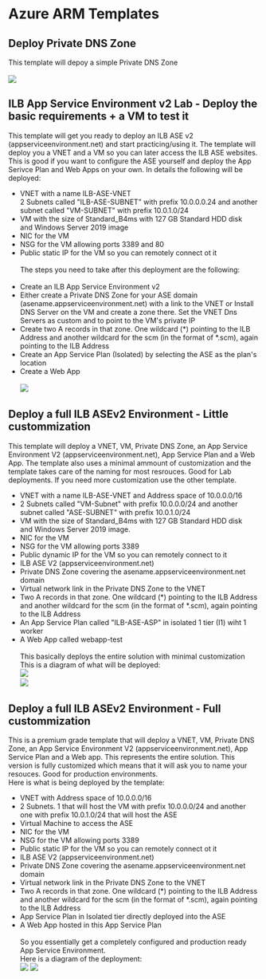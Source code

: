 # Azure ARM Templates
## Deploy Private DNS Zone
This template will depoy a simple Private DNS Zone<br><br>
<a href="https://portal.azure.com/#create/Microsoft.Template/uri/https%3A%2F%2Fraw.githubusercontent.com%2FDjongov%2FARM-templates%2Fmaster%2Fprivatednszone.json" target="_blank"><img src="https://azuredeploy.net/deploybutton.png"/>
</a><br>
## ILB App Service Environment v2 Lab - Deploy the basic requirements + a VM to test it
This template will get you ready to deploy an ILB ASE v2 (appserviceenvironment.net) and start practicing/using it. The template will deploy you a VNET and a VM so you can later access the ILB ASE websites. This is good if you want to configure the ASE yourself and deploy the App Serivce Plan and Web Apps on your own. In details the following will be deployed:<br>
- VNET with a name ILB-ASE-VNET<br>
2 Subnets called "ILB-ASE-SUBNET" with prefix 10.0.0.0.24 and another subnet called "VM-SUBNET" with prefix 10.0.1.0/24<br>
- VM with the size of Standard_B4ms with 127 GB Standard HDD disk<br> and Windows Server 2019 image<br>
- NIC for the VM<br>
- NSG for the VM allowing ports 3389 and 80<br>
- Public static IP for the VM so you can remotely connect ot it<br><br>
The steps you need to take after this deployment are the following:<br><br>
- Create an ILB App Service Environment v2<br>
- Either create a Private DNS Zone for your ASE domain (asename.appserviceenvironment.net) with a link to the VNET or Install DNS Server on the VM and create a zone there. Set the VNET Dns Servers as custom and to point to the VM's private IP<br>
- Create two A records in that zone. One wildcard (*) pointing to the ILB Address and another wildcard for the scm (in the format of *.scm), again pointing to the ILB Address<br>
- Create an App Service Plan (Isolated) by selecting the ASE as the plan's location<br>
- Create a Web App</br></br>
<a href="https://portal.azure.com/#create/Microsoft.Template/uri/https%3A%2F%2Fraw.githubusercontent.com%2FDjongov%2FARM-templates%2Fmaster%2Fase-base-resources-lab.json" target="_blank"><img src="https://azuredeploy.net/deploybutton.png"/>
</a></br>
## Deploy a full ILB ASEv2 Environment - Little custommization
This template will deploy a VNET, VM, Private DNS Zone, an App Service Environment V2 (appserviceenvironment.net), App Service Plan and a Web App. The template also uses a minimal ammount of customization and the template takes care of the naming for most resrouces. Good for Lab deployments. If you need more customization use the other template.<br>
- VNET with a name ILB-ASE-VNET and Address space of 10.0.0.0/16<br>
- 2 Subnets called "VM-Subnet" with prefix 10.0.0.0/24 and another subnet called "ASE-SUBNET" with prefix 10.0.1.0/24<br>
- VM with the size of Standard_B4ms with 127 GB Standard HDD disk<br> and Windows Server 2019 image.<br>
- NIC for the VM<br>
- NSG for the VM allowing ports 3389<br>
- Public dynamic IP for the VM so you can remotely connect to it<br>
- ILB ASE V2 (appserviceenvironment.net)<br>
- Private DNS Zone covering the asename.appserviceenvironment.net domain<br>
- Virtual network link in the Private DNS Zone to the VNET<br>
- Two A records in that zone. One wildcard (*) pointing to the ILB Address and another wildcard for the scm (in the format of *.scm), again pointing to the ILB Address<br>
- An App Service Plan called "ILB-ASE-ASP" in isolated 1 tier (I1) wiht 1 worker<br>
- A Web App called webapp-test<br><br>
This basically deploys the entire solution with minimal customization<br>
This is a diagram of what will be deployed:<br>
<img src="https://www.azuretechguy.com/images/new_ase/ase-deployment-diagram-no-asp.png"></img><br>
<a href="https://portal.azure.com/#create/Microsoft.Template/uri/https%3A%2F%2Fraw.githubusercontent.com%2FDjongov%2FARM-templates%2Fmaster%2Fcomplete-asev2-deployment.json" target="_blank"><img src="https://azuredeploy.net/deploybutton.png"/>
</a><br>
## Deploy a full ILB ASEv2 Environment - Full custommization
This is a premium grade template that will deploy a VNET, VM, Private DNS Zone, an App Service Environment V2 (appserviceenvironment.net), App Service Plan and a Web app. This represents the entire solution. This version is fully customized which means that it will ask you to name your resouces. Good for production environments.<br>
Here is what is being deployed by the template:
- VNET with Address space of 10.0.0.0/16<br>
- 2 Subnets. 1 that will host the VM with prefix 10.0.0.0/24 and another one with prefix 10.0.1.0/24 that will host the ASE<br>
- Virtual Machine to access the ASE<br>
- NIC for the VM<br>
- NSG for the VM allowing ports 3389<br>
- Public static IP for the VM so you can remotely connect ot it<br>
- ILB ASE V2 (appserviceenvironment.net)<br>
- Private DNS Zone covering the asename.appserviceenvironment.net domain<br>
- Virtual network link in the Private DNS Zone to the VNET<br>
- Two A records in that zone. One wildcard (*) pointing to the ILB Address and another wildcard for the scm (in the format of *.scm), again pointing to the ILB Address<br>
- App Service Plan in Isolated tier directly deployed into the ASE<br>
- A Web App hosted in this App Service Plan<br><br>
So you essentially get a completely configured and production ready App Service Environment.<br>
Here is a diagram of the deployment:<br>
<img src="https://www.azuretechguy.com/images/new_ase/ase-deployment-diagram.png"></img>
<a href="https://portal.azure.com/#create/Microsoft.Template/uri/https%3A%2F%2Fraw.githubusercontent.com%2FDjongov%2FARM-templates%2Fmaster%2Fcomplete-asev2-deployment-customized.json" target="_blank"><img src="https://azuredeploy.net/deploybutton.png"/>
</a><br>


